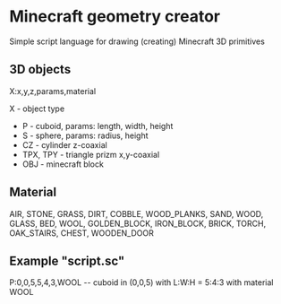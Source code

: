 # Minecraft geometry creator

Simple script language for drawing (creating) Minecraft 3D primitives



## 3D objects

X:x,y,z,params,material

X - object type

- P - cuboid, params: length, width, height
- S - sphere, params: radius, height
- CZ - cylinder z-coaxial
- TPX, TPY - triangle prizm x,y-coaxial
- OBJ - minecraft block



## Material

AIR, STONE, GRASS, DIRT, COBBLE, WOOD_PLANKS, SAND, WOOD, GLASS, BED, WOOL, GOLDEN_BLOCK, IRON_BLOCK, BRICK, TORCH, OAK_STAIRS, CHEST, WOODEN_DOOR



## Example "script.sc"

P:0,0,5,5,4,3,WOOL -- cuboid in (0,0,5) with L:W:H = 5:4:3 with material WOOL